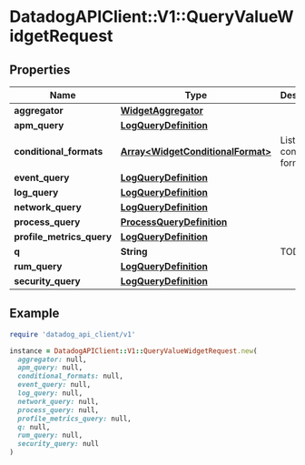 # DatadogAPIClient::V1::QueryValueWidgetRequest

## Properties

| Name | Type | Description | Notes |
| ---- | ---- | ----------- | ----- |
| **aggregator** | [**WidgetAggregator**](WidgetAggregator.md) |  | [optional] |
| **apm_query** | [**LogQueryDefinition**](LogQueryDefinition.md) |  | [optional] |
| **conditional_formats** | [**Array&lt;WidgetConditionalFormat&gt;**](WidgetConditionalFormat.md) | List of conditional formats. | [optional] |
| **event_query** | [**LogQueryDefinition**](LogQueryDefinition.md) |  | [optional] |
| **log_query** | [**LogQueryDefinition**](LogQueryDefinition.md) |  | [optional] |
| **network_query** | [**LogQueryDefinition**](LogQueryDefinition.md) |  | [optional] |
| **process_query** | [**ProcessQueryDefinition**](ProcessQueryDefinition.md) |  | [optional] |
| **profile_metrics_query** | [**LogQueryDefinition**](LogQueryDefinition.md) |  | [optional] |
| **q** | **String** | TODO. | [optional] |
| **rum_query** | [**LogQueryDefinition**](LogQueryDefinition.md) |  | [optional] |
| **security_query** | [**LogQueryDefinition**](LogQueryDefinition.md) |  | [optional] |

## Example

```ruby
require 'datadog_api_client/v1'

instance = DatadogAPIClient::V1::QueryValueWidgetRequest.new(
  aggregator: null,
  apm_query: null,
  conditional_formats: null,
  event_query: null,
  log_query: null,
  network_query: null,
  process_query: null,
  profile_metrics_query: null,
  q: null,
  rum_query: null,
  security_query: null
)
```

